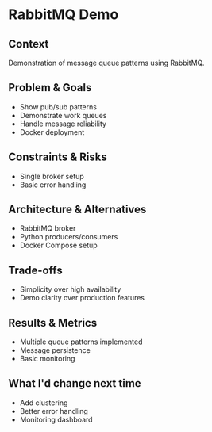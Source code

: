 # RabbitMQ Demo

## Context
Demonstration of message queue patterns using RabbitMQ.

## Problem & Goals
- Show pub/sub patterns
- Demonstrate work queues
- Handle message reliability
- Docker deployment

## Constraints & Risks
- Single broker setup
- Basic error handling

## Architecture & Alternatives
- RabbitMQ broker
- Python producers/consumers
- Docker Compose setup

## Trade-offs
- Simplicity over high availability
- Demo clarity over production features

## Results & Metrics
- Multiple queue patterns implemented
- Message persistence
- Basic monitoring

## What I'd change next time
- Add clustering
- Better error handling
- Monitoring dashboard